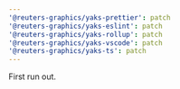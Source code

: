 ```yaml
---
'@reuters-graphics/yaks-prettier': patch
'@reuters-graphics/yaks-eslint': patch
'@reuters-graphics/yaks-rollup': patch
'@reuters-graphics/yaks-vscode': patch
'@reuters-graphics/yaks-ts': patch
---
```


First run out.
